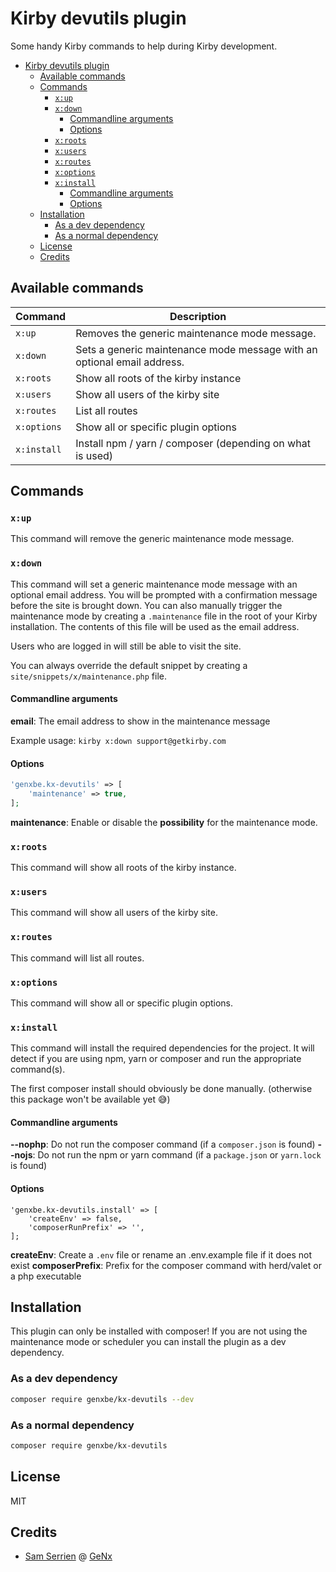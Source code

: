 # Kirby devutils plugin

Some handy Kirby commands to help during Kirby development.

- [Kirby devutils plugin](#kirby-devutils-plugin)
  - [Available commands](#available-commands)
  - [Commands](#commands)
    - [`x:up`](#xup)
    - [`x:down`](#xdown)
      - [Commandline arguments](#commandline-arguments)
      - [Options](#options)
    - [`x:roots`](#xroots)
    - [`x:users`](#xusers)
    - [`x:routes`](#xroutes)
    - [`x:options`](#xoptions)
    - [`x:install`](#xinstall)
      - [Commandline arguments](#commandline-arguments-1)
      - [Options](#options-1)
  - [Installation](#installation)
    - [As a dev dependency](#as-a-dev-dependency)
    - [As a normal dependency](#as-a-normal-dependency)
  - [License](#license)
  - [Credits](#credits)

## Available commands

| Command     | Description                                                             |
| ----------- | ----------------------------------------------------------------------- |
| `x:up`      | Removes the generic maintenance mode message.                           |
| `x:down`    | Sets a generic maintenance mode message with an optional email address. |
| `x:roots`   | Show all roots of the kirby instance                                    |
| `x:users`   | Show all users of the kirby site                                    |
| `x:routes`  | List all routes                                                         |
| `x:options` | Show all or specific plugin options                                     |
| `x:install` | Install npm / yarn / composer (depending on what is used)               |

## Commands

### `x:up`

This command will remove the generic maintenance mode message.

### `x:down`

This command will set a generic maintenance mode message with an optional email address. You will be prompted with a confirmation message before the site is brought down.
You can also manually trigger the maintenance mode by creating a `.maintenance` file in the root of your Kirby installation. The contents of this file will be used as the email address.

Users who are logged in will still be able to visit the site.

You can always override the default snippet by creating a `site/snippets/x/maintenance.php` file.

#### Commandline arguments

**email**: The email address to show in the maintenance message

Example usage: `kirby x:down support@getkirby.com`

#### Options

```php
'genxbe.kx-devutils' => [
	'maintenance' => true,
];
```

**maintenance**: Enable or disable the __possibility__ for the maintenance mode.

### `x:roots`

This command will show all roots of the kirby instance.

### `x:users`

This command will show all users of the kirby site.

### `x:routes`

This command will list all routes.

### `x:options`

This command will show all or specific plugin options.

### `x:install`

This command will install the required dependencies for the project. It will detect if you are using npm, yarn or composer and run the appropriate command(s).

The first composer install should obviously be done manually. (otherwise this package won't be available yet 😅)

#### Commandline arguments

**--nophp**: Do not run the composer command (if a `composer.json` is found)
**--nojs**: Do not run the npm or yarn command (if a `package.json` or `yarn.lock` is found)

#### Options

```
'genxbe.kx-devutils.install' => [
    'createEnv' => false,
    'composerRunPrefix' => '',
];
```

**createEnv**: Create a `.env` file or rename an .env.example file if it does not exist
**composerPrefix**: Prefix for the composer command with herd/valet or a php executable

## Installation

This plugin can only be installed with composer!
If you are not using the maintenance mode or scheduler you can install the plugin as a dev dependency.

### As a dev dependency

```bash
composer require genxbe/kx-devutils --dev
```

### As a normal dependency

```bash
composer require genxbe/kx-devutils
```

## License

MIT

## Credits

- [Sam Serrien](https://sam.serrien.be) @ [GeNx](https://genx.be)
